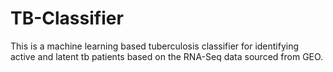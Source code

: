 # TB-Classifier
This is a machine learning based tuberculosis classifier for identifying active and latent tb patients based on the RNA-Seq data sourced from GEO.
